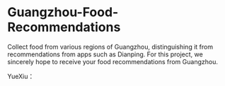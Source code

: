 # Guangzhou-Food-Recommendations
Collect food from various regions of Guangzhou, distinguishing it from recommendations from apps such as Dianping. For this project, we sincerely hope to receive your food recommendations from Guangzhou.

YueXiu：
